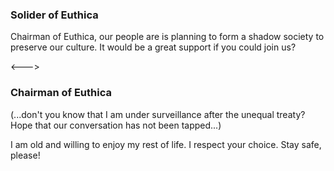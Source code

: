 ### Solider of Euthica

<!-- __ALIGN_RIGHT__ -->

Chairman of Euthica, our people are is planning to form a shadow society to preserve our culture. It would be a great support if you could join us?

<--->

### Chairman of Euthica

(...don't you know that I am under surveillance after the unequal treaty? Hope that our conversation has not been tapped...)

I am old and willing to enjoy my rest of life. I respect your choice. Stay safe, please!